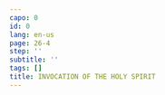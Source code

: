 ```yaml
---
capo: 0
id: 0
lang: en-us
page: 26-4
step: ''
subtitle: ''
tags: []
title: INVOCATION OF THE HOLY SPIRIT
---
```

